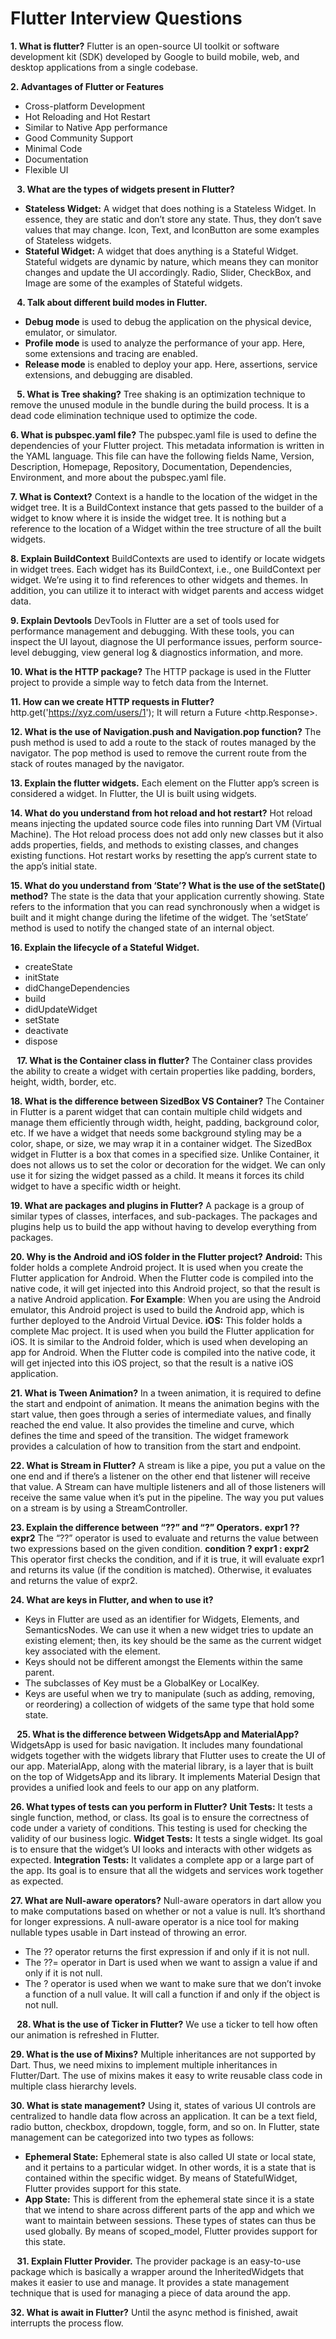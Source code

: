 # Flutter Interview Questions
**1. What is flutter?**
Flutter is an open-source UI toolkit or software development kit (SDK) developed by Google to build mobile, web, and desktop applications from a single codebase.

**2. Advantages of Flutter or Features**
* Cross-platform Development
* Hot Reloading and Hot Restart
* Similar to Native App performance
* Good Community Support
* Minimal Code
* Documentation
* Flexible UI

⠀**3. What are the types of widgets present in Flutter?**
* **Stateless Widget:** A widget that does nothing is a Stateless Widget. In essence, they are static and don’t store any state. Thus, they don’t save values that may change. Icon, Text, and IconButton are some examples of Stateless widgets.
* **Stateful Widget:** A widget that does anything is a Stateful Widget. Stateful widgets are dynamic by nature, which means they can monitor changes and update the UI accordingly. Radio, Slider, CheckBox, and Image are some of the examples of Stateful widgets.

⠀**4. Talk about different build modes in Flutter.**
* **Debug mode** is used to debug the application on the physical device, emulator, or simulator.
* **Profile mode** is used to analyze the performance of your app. Here, some extensions and tracing are enabled.
* **Release mode** is enabled to deploy your app. Here, assertions, service extensions, and debugging are disabled.

⠀**5. What is Tree shaking?**
Tree shaking is an optimization technique to remove the unused module in the bundle during the build process. It is a dead code elimination technique used to optimize the code.

**6. What is pubspec.yaml file?**
The pubspec.yaml file is used to define the dependencies of your Flutter project. This metadata information is written in the YAML language. This file can have the following fields Name, Version, Description, Homepage, Repository, Documentation, Dependencies, Environment, and more about the pubspec.yaml file.

**7. What is Context?**
Context is a handle to the location of the widget in the widget tree. It is a BuildContext instance that gets passed to the builder of a widget to know where it is inside the widget tree. It is nothing but a reference to the location of a Widget within the tree structure of all the built widgets.

**8. Explain BuildContext**
BuildContexts are used to identify or locate widgets in widget trees. Each widget has its BuildContext, i.e., one BuildContext per widget. We’re using it to find references to other widgets and themes. In addition, you can utilize it to interact with widget parents and access widget data.

**9. Explain Devtools**
DevTools in Flutter are a set of tools used for performance management and debugging. With these tools, you can inspect the UI layout, diagnose the UI performance issues, perform source-level debugging, view general log & diagnostics information, and more.

**10. What is the HTTP package?**
The HTTP package is used in the Flutter project to provide a simple way to fetch data from the Internet.

**11. How can we create HTTP requests in Flutter?**
http.get('https://xyz.com/users/1');
It will return a Future <http.Response>.

**12. What is the use of Navigation.push and Navigation.pop function?**
The push method is used to add a route to the stack of routes managed by the navigator.
The pop method is used to remove the current route from the stack of routes managed by the navigator.

**13. Explain the flutter widgets.**
Each element on the Flutter app’s screen is considered a widget. In Flutter, the UI is built using widgets.

**14. What do you understand from hot reload and hot restart?**
Hot reload means injecting the updated source code files into running Dart VM (Virtual Machine). The Hot reload process does not add only new classes but it also adds properties, fields, and methods to existing classes, and changes existing functions.
Hot restart works by resetting the app’s current state to the app’s initial state.

**15. What do you understand from ‘State’? What is the use of the setState() method?**
The state is the data that your application currently showing.
State refers to the information that you can read synchronously when a widget is built and it might change during the lifetime of the widget.
The ‘setState’ method is used to notify the changed state of an internal object.

**16. Explain the lifecycle of a Stateful Widget.**
* createState
* initState
* didChangeDependencies
* build
* didUpdateWidget
* setState
* deactivate
* dispose

⠀**17. What is the Container class in flutter?**
The Container class provides the ability to create a widget with certain properties like padding, borders, height, width, border, etc.

**18. What is the difference between SizedBox VS Container?**
The Container in Flutter is a parent widget that can contain multiple child widgets and manage them efficiently through width, height, padding, background color, etc. If we have a widget that needs some background styling may be a color, shape, or size, we may wrap it in a container widget.
The SizedBox widget in Flutter is a box that comes in a specified size. Unlike Container, it does not allows us to set the color or decoration for the widget. We can only use it for sizing the widget passed as a child. It means it forces its child widget to have a specific width or height.

**19. What are packages and plugins in Flutter?**
A package is a group of similar types of classes, interfaces, and sub-packages. The packages and plugins help us to build the app without having to develop everything from packages.

**20. Why is the Android and iOS folder in the Flutter project?**
**Android:** This folder holds a complete Android project. It is used when you create the Flutter application for Android. When the Flutter code is compiled into the native code, it will get injected into this Android project, so that the result is a native Android application. **For Example**: When you are using the Android emulator, this Android project is used to build the Android app, which is further deployed to the Android Virtual Device.
**iOS:** This folder holds a complete Mac project. It is used when you build the Flutter application for iOS. It is similar to the Android folder, which is used when developing an app for Android. When the Flutter code is compiled into the native code, it will get injected into this iOS project, so that the result is a native iOS application.

**21. What is Tween Animation?**
In a tween animation, it is required to define the start and endpoint of animation. It means the animation begins with the start value, then goes through a series of intermediate values, and finally reached the end value. It also provides the timeline and curve, which defines the time and speed of the transition. The widget framework provides a calculation of how to transition from the start and endpoint.

**22. What is Stream in Flutter?**
A stream is like a pipe, you put a value on the one end and if there’s a listener on the other end that listener will receive that value. A Stream can have multiple listeners and all of those listeners will receive the same value when it’s put in the pipeline. The way you put values on a stream is by using a StreamController.

**23. Explain the difference between “??” and “?” Operators.**
**expr1 ?? expr2**
The “??” operator is used to evaluate and returns the value between two expressions based on the given condition.
**condition ? expr1 : expr2**
This operator first checks the condition, and if it is true, it will evaluate expr1 and returns its value (if the condition is matched). Otherwise, it evaluates and returns the value of expr2.

**24. What are keys in Flutter, and when to use it?**
* Keys in Flutter are used as an identifier for Widgets, Elements, and SemanticsNodes. We can use it when a new widget tries to update an existing element; then, its key should be the same as the current widget key associated with the element.
* Keys should not be different amongst the Elements within the same parent.
* The subclasses of Key must be a GlobalKey or LocalKey.
* Keys are useful when we try to manipulate (such as adding, removing, or reordering) a collection of widgets of the same type that hold some state.

⠀**25. What is the difference between WidgetsApp and MaterialApp?**
WidgetsApp is used for basic navigation. It includes many foundational widgets together with the widgets library that Flutter uses to create the UI of our app.
MaterialApp, along with the material library, is a layer that is built on the top of WidgetsApp and its library. It implements Material Design that provides a unified look and feels to our app on any platform.

**26. What types of tests can you perform in Flutter?**
**Unit Tests:** It tests a single function, method, or class. Its goal is to ensure the correctness of code under a variety of conditions. This testing is used for checking the validity of our business logic.
**Widget Tests:** It tests a single widget. Its goal is to ensure that the widget’s UI looks and interacts with other widgets as expected.
**Integration Tests:** It validates a complete app or a large part of the app. Its goal is to ensure that all the widgets and services work together as expected.

**27. What are Null-aware operators?**
Null-aware operators in dart allow you to make computations based on whether or not a value is null. It’s shorthand for longer expressions. A null-aware operator is a nice tool for making nullable types usable in Dart instead of throwing an error.
* The ?? operator returns the first expression if and only if it is not null.
* The ??= operator in Dart is used when we want to assign a value if and only if it is not null.
* The ? operator is used when we want to make sure that we don’t invoke a function of a null value. It will call a function if and only if the object is not null.

⠀**28. What is the use of Ticker in Flutter?**
We use a ticker to tell how often our animation is refreshed in Flutter.

**29. What is the use of Mixins?**
Multiple inheritances are not supported by Dart. Thus, we need mixins to implement multiple inheritances in Flutter/Dart. The use of mixins makes it easy to write reusable class code in multiple class hierarchy levels.

**30. What is state management?**
Using it, states of various UI controls are centralized to handle data flow across an application. It can be a text field, radio button, checkbox, dropdown, toggle, form, and so on. In Flutter, state management can be categorized into two types as follows:
* **Ephemeral State:** Ephemeral state is also called UI state or local state, and it pertains to a particular widget. In other words, it is a state that is contained within the specific widget. By means of StatefulWidget, Flutter provides support for this state.
* **App State:** This is different from the ephemeral state since it is a state that we intend to share across different parts of the app and which we want to maintain between sessions. These types of states can thus be used globally. By means of scoped_model, Flutter provides support for this state.

⠀**31. Explain Flutter Provider.**
The provider package is an easy-to-use package which is basically a wrapper around the InheritedWidgets that makes it easier to use and manage. It provides a state management technique that is used for managing a piece of data around the app.

**32. What is await in Flutter?**
Until the async method is finished, await interrupts the process flow.
